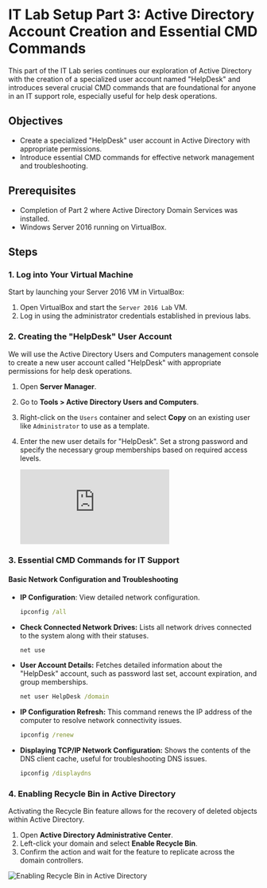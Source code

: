 # IT Lab Setup Part 3: Active Directory Account Creation and Essential CMD Commands

This part of the IT Lab series continues our exploration of Active Directory with the creation of a specialized user account named "HelpDesk" and introduces several crucial CMD commands that are foundational for anyone in an IT support role, especially useful for help desk operations.

## Objectives

- Create a specialized "HelpDesk" user account in Active Directory with appropriate permissions.
- Introduce essential CMD commands for effective network management and troubleshooting.

## Prerequisites

- Completion of Part 2 where Active Directory Domain Services was installed.
- Windows Server 2016 running on VirtualBox.

## Steps

### 1. Log into Your Virtual Machine

Start by launching your Server 2016 VM in VirtualBox:

1. Open VirtualBox and start the `Server 2016 Lab` VM.
2. Log in using the administrator credentials established in previous labs.

### 2. Creating the "HelpDesk" User Account

We will use the Active Directory Users and Computers management console to create a new user account called "HelpDesk" with appropriate permissions for help desk operations.

1. Open **Server Manager**.
2. Go to **Tools > Active Directory Users and Computers**.
3. Right-click on the `Users` container and select **Copy** on an existing user like `Administrator` to use as a template.
4. Enter the new user details for "HelpDesk". Set a strong password and specify the necessary group memberships based on required access levels.

    ![Creating Help Desk User](https://github.com/Jayden-Marshall/IT-LabSeries/blob/main/Part3/ImagesCreatingHelpDeskUser.md)

### 3. Essential CMD Commands for IT Support

#### Basic Network Configuration and Troubleshooting

- **IP Configuration**: View detailed network configuration.
  ```cmd
  ipconfig /all

- **Check Connected Network Drives:** Lists all network drives connected to the system along with their statuses.
  ```cmd
  net use

- **User Account Details:** Fetches detailed information about the "HelpDesk" account, such as password last set, account expiration, and group memberships.
  ```cmd
  net user HelpDesk /domain

- **IP Configuration Refresh:** This command renews the IP address of the computer to resolve network connectivity issues.
  ```cmd
  ipconfig /renew
- **Displaying TCP/IP Network Configuration:** Shows the contents of the DNS client cache, useful for troubleshooting DNS issues.
  ```cmd
  ipconfig /displaydns

### 4. Enabling Recycle Bin in Active Directory

Activating the Recycle Bin feature allows for the recovery of deleted objects within Active Directory.

1. Open **Active Directory Administrative Center**.
2. Left-click your domain and select **Enable Recycle Bin**.
3. Confirm the action and wait for the feature to replicate across the domain controllers.

![Enabling Recycle Bin in Active Directory](https://path_to_your_image/create-help-desk-user.png "Creating the HelpDesk User Account")
